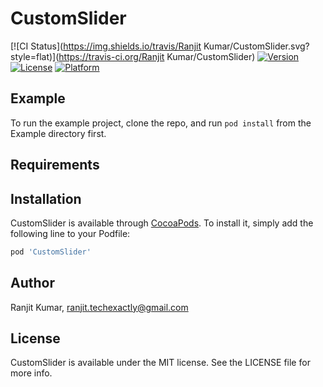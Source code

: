 # CustomSlider

[![CI Status](https://img.shields.io/travis/Ranjit Kumar/CustomSlider.svg?style=flat)](https://travis-ci.org/Ranjit Kumar/CustomSlider)
[![Version](https://img.shields.io/cocoapods/v/CustomSlider.svg?style=flat)](https://cocoapods.org/pods/CustomSlider)
[![License](https://img.shields.io/cocoapods/l/CustomSlider.svg?style=flat)](https://cocoapods.org/pods/CustomSlider)
[![Platform](https://img.shields.io/cocoapods/p/CustomSlider.svg?style=flat)](https://cocoapods.org/pods/CustomSlider)

## Example

To run the example project, clone the repo, and run `pod install` from the Example directory first.

## Requirements

## Installation

CustomSlider is available through [CocoaPods](https://cocoapods.org). To install
it, simply add the following line to your Podfile:

```ruby
pod 'CustomSlider'
```

## Author

Ranjit Kumar, ranjit.techexactly@gmail.com

## License

CustomSlider is available under the MIT license. See the LICENSE file for more info.
